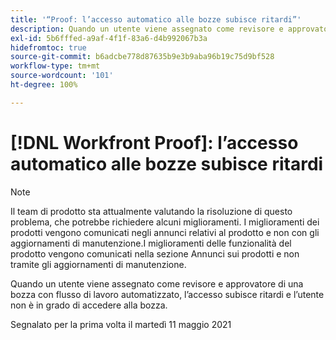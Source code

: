 ```yaml
---
title: '“Proof: l’accesso automatico alle bozze subisce ritardi”'
description: Quando un utente viene assegnato come revisore e approvatore di una bozza con flusso di lavoro automatizzato, l’accesso subisce ritardi e l’utente non è in grado di accedere alla bozza.
exl-id: 5b6fffed-a9af-4f1f-83a6-d4b992067b3a
hidefromtoc: true
source-git-commit: b6adcbe778d87635b9e3b9aba96b19c75d9bf528
workflow-type: tm+mt
source-wordcount: '101'
ht-degree: 100%

---
```


# [!DNL Workfront Proof]: l’accesso automatico alle bozze subisce ritardi

<!--Converted to story-->

>[!NOTE]
>
>Il team di prodotto sta attualmente valutando la risoluzione di questo problema, che potrebbe richiedere alcuni miglioramenti. I miglioramenti dei prodotti vengono comunicati negli annunci relativi al prodotto e non con gli aggiornamenti di manutenzione.I miglioramenti delle funzionalità del prodotto vengono comunicati nella sezione Annunci sui prodotti e non tramite gli aggiornamenti di manutenzione.

Quando un utente viene assegnato come revisore e approvatore di una bozza con flusso di lavoro automatizzato, l’accesso subisce ritardi e l’utente non è in grado di accedere alla bozza.

Segnalato per la prima volta il martedì 11 maggio 2021
